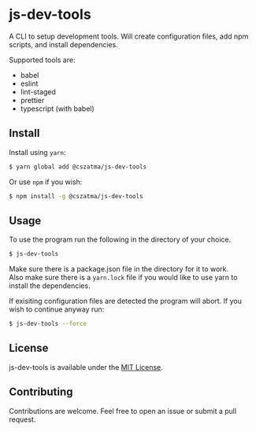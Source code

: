 # js-dev-tools

A CLI to setup development tools. Will create configuration files, add npm scripts, and install dependencies.

Supported tools are:
* babel
* eslint
* lint-staged
* prettier
* typescript (with babel)

## Install
Install using `yarn`:

```bash
$ yarn global add @cszatma/js-dev-tools
```

Or use `npm` if you wish:

```bash
$ npm install -g @cszatma/js-dev-tools
```
## Usage

To use the program run the following in the directory of your choice.

```bash
$ js-dev-tools
```

Make sure there is a package.json file in the directory for it to work.  
Also make sure there is a `yarn.lock` file if you would like to use yarn to install the dependencies.

If exisiting configuration files are detected the program will abort. If you wish to continue anyway run:

```bash
$ js-dev-tools --force
```


## License
js-dev-tools is available under the [MIT License](https://github.com/cszatma/js-dev-tools/tree/master/LICENSE).

## Contributing
Contributions are welcome. Feel free to open an issue or submit a pull request.

